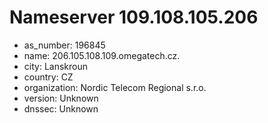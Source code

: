 # Nameserver 109.108.105.206

* as_number: 196845
* name: 206.105.108.109.omegatech.cz.
* city: Lanskroun
* country: CZ
* organization: Nordic Telecom Regional s.r.o.
* version: Unknown
* dnssec: Unknown
